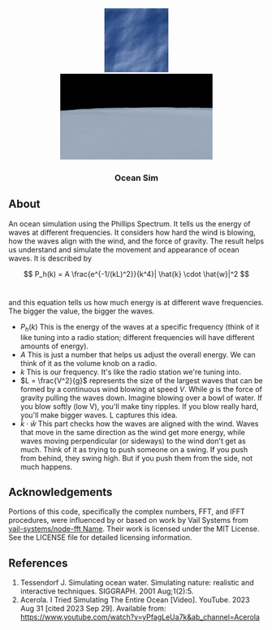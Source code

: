<div align="center">
  <a href="https://github.com/PaperMonoid/OceanSim">
	<img src="images/ocean-sim.gif"/>
	<br/>
	<img src="images/ocean-sim-3d.gif"/>
  </a>
  <h3 align="center">Ocean Sim</h3>
</div>

## About

An ocean simulation using the Phillips Spectrum. It tells us the energy of waves at different frequencies. It considers how hard the wind is blowing, how the waves align with the wind, and the force of gravity. The result helps us understand and simulate the movement and appearance of ocean waves. It is described by

$$ P_h(k) = A \frac{e^{-1/(kL)^2}}{k^4}| \hat{k} \cdot \hat{w}|^2 $$
<br/>

and this equation tells us how much energy is at different wave frequencies. The bigger the value, the bigger the waves.

+ $P_h(k)$ This is the energy of the waves at a specific frequency (think of it like tuning into a radio station; different frequencies will have different amounts of energy).
+ $A$ This is just a number that helps us adjust the overall energy. We can think of it as the volume knob on a radio.
+ $k$ This is our frequency. It's like the radio station we're tuning into.
+ $L = \frac{V^2}{g}$ represents the size of the largest waves that can be formed by a continuous wind blowing at speed $V$. While $g$ is the force of gravity pulling the waves down. Imagine blowing over a bowl of water. If you blow softly (low V), you'll make tiny ripples. If you blow really hard, you'll make bigger waves. L captures this idea.
+ $\hat{k} \cdot \hat{w}$ This part checks how the waves are aligned with the wind. Waves that move in the same direction as the wind get more energy, while waves moving perpendicular (or sideways) to the wind don't get as much. Think of it as trying to push someone on a swing. If you push from behind, they swing high. But if you push them from the side, not much happens.

## Acknowledgements
Portions of this code, specifically the complex numbers, FFT, and IFFT procedures, were influenced by or based on work by Vail Systems from [vail-systems/node-fft Name](https://github.com/vail-systems/node-fft). Their work is licensed under the MIT License. See the LICENSE file for detailed licensing information.

## References
1. Tessendorf J. Simulating ocean water. Simulating nature: realistic and interactive techniques. SIGGRAPH. 2001 Aug;1(2):5.
2. Acerola. I Tried Simulating The Entire Ocean [Video]. YouTube. 2023 Aug 31 [cited 2023 Sep 29]. Available from: https://www.youtube.com/watch?v=yPfagLeUa7k&ab_channel=Acerola
